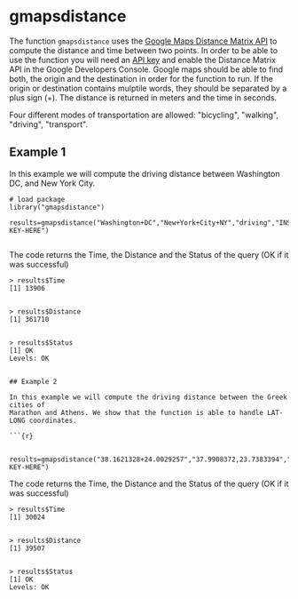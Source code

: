 gmapsdistance
=======

The function `gmapsdistance` uses the [Google Maps Distance Matrix API](https://developers.google.com/maps/documentation/distance-matrix/intro?hl=en) to compute the distance and time between two points. In order to be able to use the function you will need an [API key](https://developers.google.com/maps/documentation/distance-matrix/get-api-key#key) and enable the Distance Matrix API in the Google Developers Console. Google maps should be able to find both, the origin and the destination in order for the function to run. If the origin or destination contains mulptile words, they should be separated by a plus sign (+). The distance is returned in meters and the time in seconds. 

Four different modes of transportation are allowed: "bicycling", "walking", "driving", "transport". 

## Example 1

In this example we will compute the driving distance between Washington DC, and New York City. 

```{r}
# load package
library("gmapsdistance")

results=gmapsdistance("Washington+DC","New+York+City+NY","driving","INSERT-KEY-HERE")


``` 
The code returns the Time, the Distance and the Status of the query (OK if it was successful)
```
> results$Time
[1] 13906


> results$Distance
[1] 361710


> results$Status
[1] OK
Levels: OK


## Example 2

In this example we will compute the driving distance between the Greek cities of 
Marathon and Athens. We show that the function is able to handle LAT-LONG coordinates. 

```{r}


results=gmapsdistance("38.1621328+24.0029257","37.9908372,23.7383394","walking","INSERT-KEY-HERE")

``` 
The code returns the Time, the Distance and the Status of the query (OK if it was successful)
```
> results$Time
[1] 30024


> results$Distance
[1] 39507


> results$Status
[1] OK
Levels: OK


